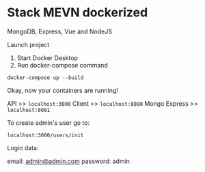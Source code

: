# Stack MEVN dockerized

MongoDB, Express, Vue and NodeJS

Launch project

1. Start Docker Desktop
2. Run docker-compose command
```
docker-compose up --build
```

Okay, now your containers are running!

API >> `localhost:3000`
Client >> `localhost:8080`
Mongo Express >> `localhost:8081`

To create admin's user go to:

`localhost:3000/users/init`

Login data:

email: admin@admin.com
password: admin

